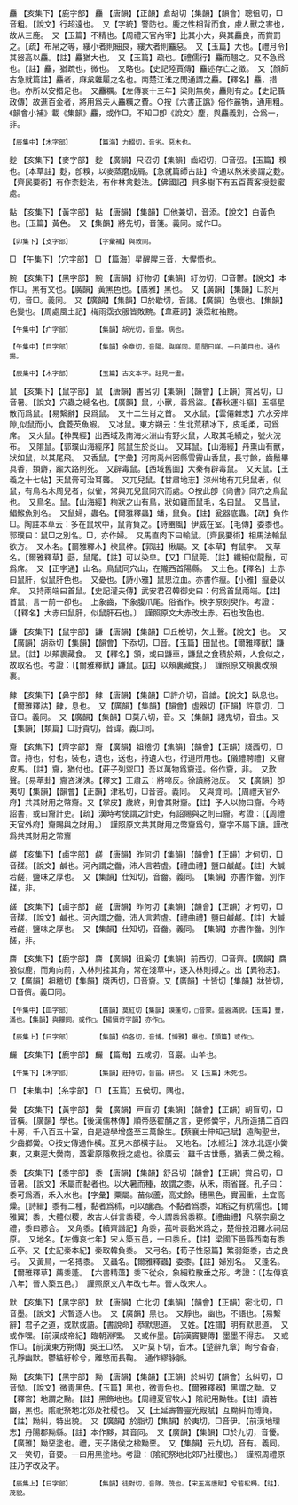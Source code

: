 <!-- { "loadSidebar": true } -->
麤	【亥集下】【鹿字部】	麤	【唐韻】【正韻】倉胡切【集韻】【韻會】聰徂切，□音粗。【說文】行超遠也。　又【字統】警防也。鹿之性相背而食，慮人獸之害也，故从三鹿。　又【玉篇】不精也。【周禮天官內宰】比其小大，與其麤良，而賞罰之。【疏】布帛之等，縷小者則細良，縷大者則麤惡。　又【玉篇】大也。【禮月令】其器高以麤。【註】麤猶大也。　又【玉篇】疏也。【禮儒行】麤而翹之。又不急爲也。【註】麤，猶疏也，微也。　又略也。【史記陸賈傳】麤述存亡之徵。　又【顏師古急就篇註】麤者，麻枲雜履之名也。南楚江淮之閒通謂之麤。【釋名】麤，措也。亦所以安措足也。　又麤糲。【左傳哀十三年】梁則無矣，麤則有之。【史記聶政傳】故進百金者，將用爲夫人麤糲之費。○按《六書正譌》俗作麄觕，通用粗。《韻會小補》載《集韻》麤，或作□。不知□卽《說文》塵，與麤義別，合爲一，非。

	【辰集中】【木字部】		【篇海】力輟切，音劣。惡木也。

麨	【亥集下】【麥字部】	麨	【廣韻】尺沼切【集韻】齒紹切，□音弨。【玉篇】糗也。【本草註】麨，卽糗，以麥蒸磨成屑。【急就篇師古註】今通以熬米麥謂之麨。【齊民要術】有作柰麨法，有作林禽麨法。【佛國記】貝多樹下有五百賈客授麨蜜處。

黇	【亥集下】【黃字部】	黇	【唐韻】【集韻】□他兼切，音添。【說文】白黃色也。【玉篇】黃色。　又【集韻】將先切，音箋。義同。或作□。

	【卯集下】【攴字部】		【字彙補】與敦同。

□	【午集下】【穴字部】	□	【篇海】星醒腥三音，大惺悟也。

黦	【亥集下】【黑字部】	黦	【唐韻】紆物切【集韻】紆勿切，□音鬱。【說文】本作□。黑有文也。【廣韻】黃黑色也。【廣雅】黑也。　又【廣韻】【集韻】□於月切，音□。義同。　又【廣韻】【集韻】□於歇切，音謁。【廣韻】色壞也。【集韻】色變也。【周處風土記】梅雨霑衣服皆敗黦。【韋莊詞】淚霑紅袖黦。

	【午集中】【疒字部】		【集韻】胡光切，音皇。病也。

	【午集中】【目字部】		【集韻】余章切，音陽。與眻同。眉閒曰眻。一曰美目也。通作揚。

	【辰集中】【木字部】		【玉篇】古文本字。註見一畫。

鼠	【亥集下】【鼠字部】	鼠	【唐韻】書呂切【集韻】【韻會】【正韻】賞呂切，□音暑。【說文】穴蟲之總名也。【廣韻】鼠，小獸，善爲盜。【春秋運斗樞】玉樞星散而爲鼠。【易繫辭】艮爲鼠。　又十二生肖之首。　又水鼠。【雲僊雜志】穴水旁岸隙,似鼠而小，食菱芡魚蝦。　又冰鼠。東方朔云：生北荒積冰下，皮毛柔，可爲席。　又火鼠。【神異經】出西域及南海火洲山有野火鼠，人取其毛績之，號火浣布。　又隂鼠。【郭璞山海經序】隂鼠生於炎山。　又耳鼠。【山海經】丹熏山有獸，狀如鼠，以其尾飛。　又香鼠。【字彙】河南禹州密縣雪霽山香鼠，長寸餘，齒鬚畢具香，類麝，踰大路則死。　又辟毒鼠。【西域舊圖】大秦有辟毒鼠。　又天鼠。【王羲之十七帖】天鼠膏可治耳聾。　又兀兒鼠。【甘肅地志】涼州地有兀兒鼠者，似鼠，有鳥名木周兒者，似雀，常與兀兒鼠同穴而處。○按此卽《尙書》同穴之鳥鼠也。　又鳥名。鼠。【山海經】栒狀之山有鳥，狀如雞而鼠毛，名曰鼠。　又昌鼠，鯧鯸魚別名。　又鼠婦，蟲名。【爾雅釋蟲】蟠，鼠負。【註】瓮器底蟲。【疏】負作□。陶註本草云：多在鼠坎中，鼠背負之。【詩豳風】伊威在室。【毛傳】委黍也。郭璞曰：鼠□之別名。□，亦作婦。　又馬直肉下曰輸鼠。【齊民要術】相馬法輸鼠欲方。　又木名。【爾雅釋木】楰鼠梓。【郭註】楸屬。又【本草】有鼠李。　又草名。【爾雅釋草】葝，鼠尾。【註】可以染皁。【又】□鼠莞。【註】纖細似龍鬚，可爲席。　又【正字通】山名。鳥鼠同穴山，在隴西首陽縣。　又土色。【釋名】土赤曰鼠肝，似鼠肝色也。　又憂也。【詩小雅】鼠思泣血。亦書作癙。【小雅】癙憂以痒。　又持兩端曰首鼠。【史記灌夫傳】武安君召韓御史曰：何爲首鼠兩端。【註】首鼠，言一前一卻也。　上象齒，下象腹爪尾。俗省作。楰字原刻臾作。考證：〔【釋名】大赤曰鼠肝，似鼠肝石也。〕　謹照原文大赤改土赤。石也改色也。 

鼸	【亥集下】【鼠字部】	鼸	【唐韻】【集韻】□丘檢切，欠上聲。【說文】也。　又【廣韻】胡忝切【集韻】【韻會】下忝切，□音。【玉篇】田鼠也。【爾雅釋獸】鼸鼠。【註】以頰裹藏食。　又【釋名】頷，或曰鼸車，鼸鼠之食積於頰，人食似之，故取名也。考證：〔【爾雅釋獸】鼸鼠。【註】以頰裏藏食。〕　謹照原文頰裏改頰裹。 

齂	【亥集下】【鼻字部】	齂	【唐韻】【集韻】□許介切，音譮。【說文】臥息也。【爾雅釋詁】齂，息也。　又【廣韻】【集韻】【韻會】虛器切【正韻】許意切，□音□。義同。　又【廣韻】【集韻】□莫八切，音。又【集韻】詡鬼切，音虫。又【集韻】【類篇】□訏貴切，音諱。義□同。

齎	【亥集下】【齊字部】	齎	【廣韻】祖稽切【集韻】【韻會】【正韻】牋西切，□音。持也，付也，裝也，遺也，送也，持遺人也，行道所用也。【儀禮聘禮】又齎皮馬。【註】齎，猶付也。【莊子列禦□】吾以萬物爲齎送。俗作齎，非。　又歎聲。【易萃卦】齎咨涕洟。【釋文】王肅云：將啼反。徐讀將池反。　又【廣韻】卽夷切【集韻】【韻會】【正韻】津私切，□音咨。義同。　又與資同。【周禮天官外府】共其財用之幣齎。又【掌皮】歲終，則會其財齎。【註】予人以物曰齎。今時詔書，或曰齎計吏。【疏】漢時考使謂之計吏，有詔賜與之則曰齎。考證：〔【周禮天官外府】齎賜與之財用。〕　謹照原文共其財用之幣齎爲句，齎字不屬下讀。謹改爲共其財用之幣齎 

鹺	【亥集下】【鹵字部】	鹺	【唐韻】昨何切【集韻】【韻會】【正韻】才何切，□音醝。【說文】鹹也。河內謂之齤，沛人言若虘。【禮曲禮】鹽曰鹹鹺。【註】大鹹若鹺，鹽味之厚也。　又【集韻】仕知切，音齤。義同。　【集韻】亦書作齤。別作醝，非。

鹾	【亥集下】【鹵字部】	鹺	【唐韻】昨何切【集韻】【韻會】【正韻】才何切，□音醝。【說文】鹹也。河內謂之齤，沛人言若虘。【禮曲禮】鹽曰鹹鹺。【註】大鹹若鹺，鹽味之厚也。　又【集韻】仕知切，音齤。義同。　【集韻】亦書作齤。別作醝，非。

麡	【亥集下】【鹿字部】	麡	【廣韻】徂奚切【集韻】前西切，□音齊。【廣韻】麡狼似鹿，而角向前，入林則挂其角，常在淺草中，逐入林則搏之。出【異物志】。　又【廣韻】祖稽切【集韻】牋西切，□音齎。又【廣韻】士皆切【集韻】牀皆切，□音儕。義□同。

	【午集中】【皿字部】		【廣韻】莫紅切【集韻】謨蓬切，□音蒙。盛器滿貌。【玉篇】豐，滿也。【集韻】與饛同。或作□。【楊愼奇字韻】亦作□。

	【辰集上】【日字部】		【集韻】伯各切，音博。【博雅】曝也。【類篇】或作□。

麣	【亥集下】【鹿字部】	麣	【篇海】五咸切，音巖。山羊也。

	【午集下】【禾字部】		【集韻】莊持切，音菑。耕也。　又【玉篇】禾死也。

□	【未集中】【糸字部】	□	【玉篇】五侯切。隅也。

黌	【亥集下】【黃字部】	黌	【廣韻】戸盲切【集韻】【韻會】【正韻】胡盲切，□音橫。【廣韻】學也。【後漢儒林傳】順帝感翟酺之言，更修黌宇，凡所造搆二百四十房，千八百五十室，自是遊學增盛至三萬餘生。【蔡襄士伸知己賦】遠陶聖世，少齒鄕黌。○按史傳通作橫。互見木部橫字註。　又地名。【水經注】淶水北逕小黌東，又東逕大黌南，蓋霍原隱敎授之處也。徐廣云：雖千古世懸，猶表二黌之稱。

黍	【亥集下】【黍字部】	黍	【唐韻】【集韻】舒呂切【韻會】【正韻】賞呂切，□音暑。【說文】禾屬而黏者也。以大暑而種，故謂之黍，从禾，雨省聲。孔子曰：黍可爲酒，禾入水也。【字彙】粟屬。苗似蘆，高丈餘，穗黑色，實圓重，土宜高燥。【詩緝】黍有二種，黏者爲秫，可以釀酒。不黏者爲黍，如稻之有秔糯也。【爾雅翼】黍，大體似稷，故古人倂言黍稷，今人謂黍爲黍穄。【禮曲禮】凡祭宗廟之禮，黍曰薌合。　又角黍。【續齊諧記】角黍，菰叶裹黏米爲之，楚俗投汨羅水祠屈原。　又地名。【左傳哀七年】宋人築五邑，一曰黍丘。【註】梁國下邑縣西南有黍丘亭。又【史記秦本紀】秦取韓負黍。　又弓名。【荀子性惡篇】繁弱鉅黍，古之良弓。　又黃鳥，一名搏黍。　又蟲名。【爾雅釋蟲】委黍。【註】婦別名。　又蓬名。【爾雅釋草】薦黍蓬。　【六書精薀】黍下從氽，象細粒散垂之形。考證：〔【左傳哀八年】晉人築五邑。〕　謹照原文八年改七年。晉人改宋人。 

默	【亥集下】【黑字部】	默	【唐韻】亡北切【集韻】【韻會】【正韻】密北切，□音墨。【說文】犬暫逐人也。　又【廣韻】黑也。　又靜也，幽也，不語也。【易繫辭】君子之道，或默或語。【書說命】恭默思道。　又姓。【姓譜】明有默思道。　又或作嘿。【前漢成帝紀】臨朝淵嘿。　又或作墨。【前漢竇嬰傳】墨墨不得志。　又或作□。【前漢東方朔傳】吳王□然。　又叶莫卜切，音木。【楚辭九章】眴兮杳杳，孔靜幽默。鬱結紆軫兮，離慜而長鞠。　通作繆脉脈。

黝	【亥集下】【黑字部】	黝	【唐韻】【集韻】【正韻】於糾切【韻會】幺糾切，□音怮。【說文】微靑黑色。【玉篇】黑也，微靑色也。【爾雅釋器】黑謂之黝。又【釋宮】地謂之黝。【註】黑飾地也。【周禮夏官牧人】隂祀用黝牲。【註】讀若幽，黑也。隂祀祭地北郊及社稷也。　又【王延壽魯靈光殿賦】互黝糾而搏負。【註】黝糾，特出貌。　又【廣韻】於脂切【集韻】於夷切，□音伊。【前漢地理志】丹陽郡黝縣。【註】本作黟，其音同。　又【廣韻】【集韻】□於九切，音懮。【廣雅】黝堊塗也。禮，天子諸侯之楹黝堊。　又【集韻】云九切，音有。義同。　又一笑切，音要。一曰用黑塗地。考證：〔隂祀祭地北郊乃社稷也。〕　謹照周禮原註乃字改及字。 

	【辰集上】【日字部】		【集韻】徒對切，音隊。茂也。【宋玉高唐賦】兮若松榯。【註】，茂貌。


